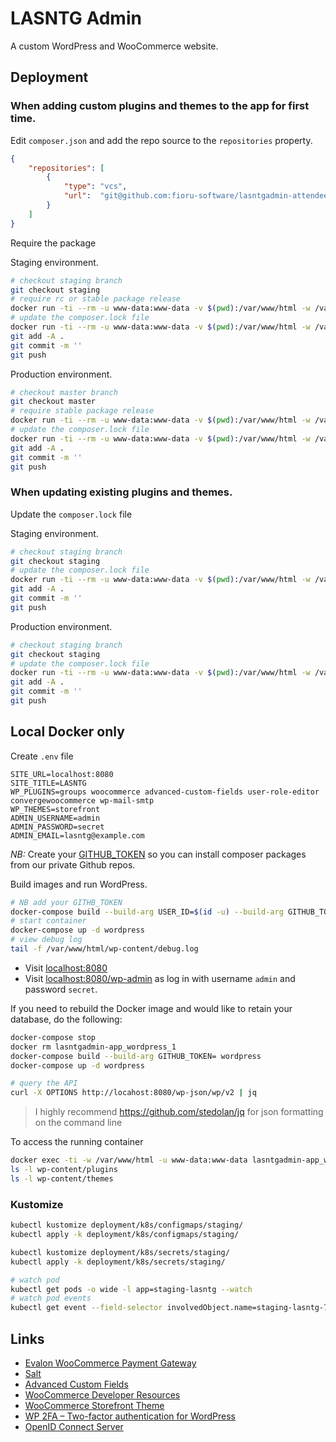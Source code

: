 # LASNTG Admin 

A custom WordPress and WooCommerce website.

## Deployment

### When adding custom plugins and themes to the app for first time.

Edit `composer.json` and add the repo source to the `repositories` property.

```json
{
    "repositories": [
        {
            "type": "vcs",
            "url":  "git@github.com:fioru-software/lasntgadmin-attendees.git"
        }
    ]
}
```

Require the package

Staging environment.

```sh
# checkout staging branch
git checkout staging
# require rc or stable package release
docker run -ti --rm -u www-data:www-data -v $(pwd):/var/www/html -w /var/www/html lasntgadmin-app_wordpress composer require fioru/lasntgadmin-example=^1.0.0@rc
# update the composer.lock file
docker run -ti --rm -u www-data:www-data -v $(pwd):/var/www/html -w /var/www/html lasntgadmin-app_wordpress composer update --no-dev
git add -A .
git commit -m ''
git push 
```

Production environment.

```sh
# checkout master branch
git checkout master
# require stable package release
docker run -ti --rm -u www-data:www-data -v $(pwd):/var/www/html -w /var/www/html lasntgadmin-app_wordpress composer require fioru/lasntgadmin-example=^1.0.0@stable
# update the composer.lock file
docker run -ti --rm -u www-data:www-data -v $(pwd):/var/www/html -w /var/www/html lasntgadmin-app_wordpress composer update --no-dev
git add -A .
git commit -m ''
git push 
```

### When updating existing plugins and themes.

Update the `composer.lock` file

Staging environment.

```sh
# checkout staging branch
git checkout staging
# update the composer.lock file
docker run -ti --rm -u www-data:www-data -v $(pwd):/var/www/html -w /var/www/html lasntgadmin-app_wordpress composer update --no-dev
git add -A .
git commit -m ''
git push 
```

Production environment.

```sh
# checkout staging branch
git checkout staging
# update the composer.lock file
docker run -ti --rm -u www-data:www-data -v $(pwd):/var/www/html -w /var/www/html lasntgadmin-app_wordpress composer update --no-dev
git add -A .
git commit -m ''
git push 
```

## Local Docker only

Create `.env` file

```
SITE_URL=localhost:8080
SITE_TITLE=LASNTG
WP_PLUGINS=groups woocommerce advanced-custom-fields user-role-editor convergewoocommerce wp-mail-smtp
WP_THEMES=storefront
ADMIN_USERNAME=admin
ADMIN_PASSWORD=secret
ADMIN_EMAIL=lasntg@example.com
```

_NB:_ Create your [GITHUB_TOKEN](https://github.com/settings/tokens/new?scopes=repo,read:packages&description=Install%20packages) so you can install composer packages from our private Github repos.

Build images and run WordPress.

```sh
# NB add your GITHB_TOKEN 
docker-compose build --build-arg USER_ID=$(id -u) --build-arg GITHUB_TOKEN=
# start container
docker-compose up -d wordpress
# view debug log
tail -f /var/www/html/wp-content/debug.log
```

- Visit [localhost:8080](http://localhost:8080)
- Visit [localhost:8080/wp-admin](http://localhost:/wp-login.php) as log in with username `admin` and password `secret`.

If you need to rebuild the Docker image and would like to retain your database, do the following:

```sh
docker-compose stop
docker rm lasntgadmin-app_wordpress_1
docker-compose build --build-arg GITHUB_TOKEN= wordpress
docker-compose up -d wordpress
```

```sh
# query the API
curl -X OPTIONS http://locahost:8080/wp-json/wp/v2 | jq
```

> I highly recommend https://github.com/stedolan/jq for json formatting on the command line

To access the running container

```sh
docker exec -ti -w /var/www/html -u www-data:www-data lasntgadmin-app_wordpress_1 bash
ls -l wp-content/plugins
ls -l wp-content/themes
```

### Kustomize

```sh
kubectl kustomize deployment/k8s/configmaps/staging/
kubectl apply -k deployment/k8s/configmaps/staging/

kubectl kustomize deployment/k8s/secrets/staging/
kubectl apply -k deployment/k8s/secrets/staging/
```

```sh
# watch pod
kubectl get pods -o wide -l app=staging-lasntg --watch
# watch pod events
kubectl get event --field-selector involvedObject.name=staging-lasntg-7788ffdbb7-nkn87 --watch
```

## Links

- [Evalon WooCommerce Payment Gateway](https://developer.elavon.com/na/docs/converge/1.0.0/integration-guide/shopping_carts/woocommerce_installation_guide)
- [Salt](https://api.wordpress.org/secret-key/1.1/salt)
- [Advanced Custom Fields](https://www.advancedcustomfields.com/resources)
- [WooCommerce Developer Resources](https://developer.woocommerce.com/)
- [WooCommerce Storefront Theme](https://woocommerce.com/documentation/themes/storefront/)
- [WP 2FA – Two-factor authentication for WordPress](https://wordpress.org/plugins/wp-2fa/)
- [OpenID Connect Server](https://github.com/Automattic/wp-openid-connect-server)

